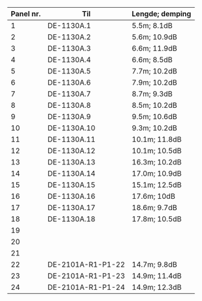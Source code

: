|Panel nr.|Til|Lengde; demping|
|---|---|---|
|1|DE-1130A.1|5.5m; 8.1dB|
|2|DE-1130A.2|5.6m; 10.9dB|
|3|DE-1130A.3|6.6m; 11.9dB|
|4|DE-1130A.4|6.6m; 8.5dB|
|5|DE-1130A.5|7.7m; 10.2dB|
|6|DE-1130A.6|7.9m; 10.2dB|
|7|DE-1130A.7|8.7m; 9.3dB|
|8|DE-1130A.8|8.5m; 10.2dB|
|9|DE-1130A.9|9.5m; 10.6dB|
|10|DE-1130A.10|9.3m; 10.2dB|
|11|DE-1130A.11|10.1m; 11.8dB|
|12|DE-1130A.12|10.1m; 10.5dB|
|13|DE-1130A.13|16.3m; 10.2dB|
|14|DE-1130A.14|17.0m; 10.9dB|
|15|DE-1130A.15|15.1m; 12.5dB|
|16|DE-1130A.16|17.6m; 10dB|
|17|DE-1130A.17|18.6m; 9.7dB|
|18|DE-1130A.18|17.8m; 10.5dB|
|19|||
|20|||
|21|||
|22|DE-2101A-R1-P1-22|14.7m; 9.8dB|
|23|DE-2101A-R1-P1-23|14.9m; 11.4dB|
|24|DE-2101A-R1-P1-24|14.9m; 12.3dB|
